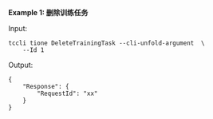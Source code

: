 **Example 1: 删除训练任务**



Input: 

```
tccli tione DeleteTrainingTask --cli-unfold-argument  \
    --Id 1
```

Output: 
```
{
    "Response": {
        "RequestId": "xx"
    }
}
```

